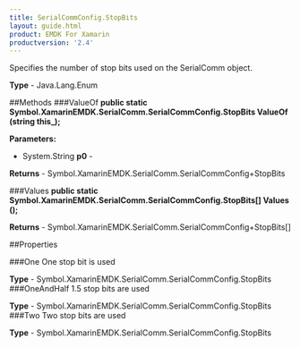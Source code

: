 ```yaml
---
title: SerialCommConfig.StopBits
layout: guide.html 
product: EMDK For Xamarin 
productversion: '2.4' 
---
```

Specifies the number of stop bits used on the SerialComm object.

**Type** - Java.Lang.Enum

##Methods
###ValueOf
**public static Symbol.XamarinEMDK.SerialComm.SerialCommConfig.StopBits ValueOf (string this_);**


        

**Parameters:** 

* System.String **p0** - 

**Returns** - Symbol.XamarinEMDK.SerialComm.SerialCommConfig+StopBits

###Values
**public static Symbol.XamarinEMDK.SerialComm.SerialCommConfig.StopBits[] Values ();**


        


**Returns** - Symbol.XamarinEMDK.SerialComm.SerialCommConfig+StopBits[]

##Properties

###One
One stop bit is used

**Type** - Symbol.XamarinEMDK.SerialComm.SerialCommConfig.StopBits
###OneAndHalf
1.5 stop bits are used

**Type** - Symbol.XamarinEMDK.SerialComm.SerialCommConfig.StopBits
###Two
Two stop bits are used

**Type** - Symbol.XamarinEMDK.SerialComm.SerialCommConfig.StopBits


